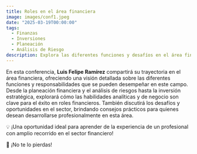 ```yaml
---
title: Roles en el área financiera
image: images/conf1.jpeg
date: "2025-03-19T00:00:00"
tags:  
  - Finanzas  
  - Inversiones  
  - Planeación  
  - Análisis de Riesgo  
description: Explora las diferentes funciones y desafíos en el área financiera con la experiencia de Luis Felipe Ramírez, quien compartirá su trayectoria en inversión, planeación y análisis de riesgos.  
---
```




En esta conferencia, **Luis Felipe Ramírez** compartirá su trayectoria en el área financiera, ofreciendo una visión detallada sobre las diferentes funciones y responsabilidades que se pueden desempeñar en este campo. Desde la planeación financiera y el análisis de riesgos hasta la inversión estratégica, explorará cómo las habilidades analíticas y de negocio son clave para el éxito en roles financieros. También discutirá los desafíos y oportunidades en el sector, brindando consejos prácticos para quienes desean desarrollarse profesionalmente en esta área.

💡 ¡Una oportunidad ideal para aprender de la experiencia de un profesional con amplio recorrido en el sector financiero!

🚀 ¡No te lo pierdas!

